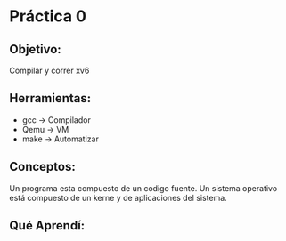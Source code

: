 # Práctica 0 

## Objetivo:
Compilar y correr xv6

## Herramientas:
* gcc -> Compilador
* Qemu -> VM
* make -> Automatizar

## Conceptos:
Un programa esta compuesto de un codigo fuente.
Un sistema operativo está compuesto de un kerne y de aplicaciones del sistema.
 
## Qué Aprendí:
 
